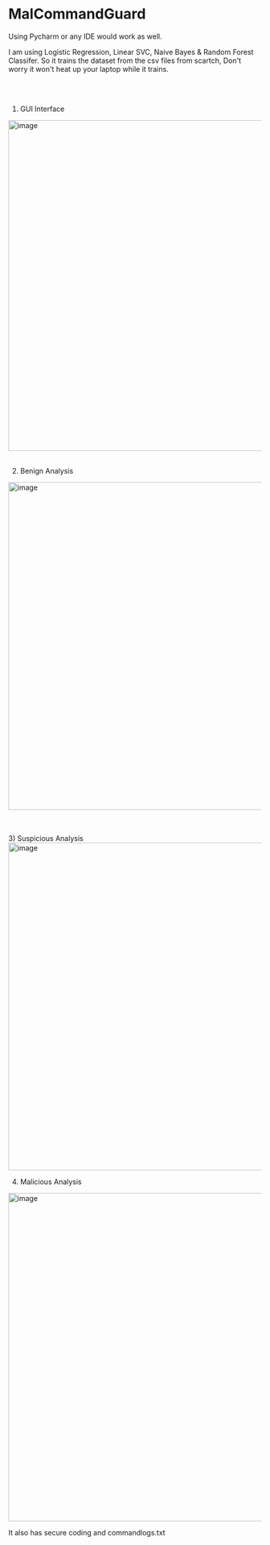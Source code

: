 # MalCommandGuard

Using Pycharm or any IDE would work as well.

I am using Logistic Regression, Linear SVC, Naive Bayes & Random Forest Classifer. So it trains the dataset from the csv files from scartch, Don't worry it won't heat up your laptop while it trains.

<br></br>
1) GUI Interface
<img width="940" height="657" alt="image" src="https://github.com/user-attachments/assets/44d0ad7e-44c7-4682-a499-5ba627f48260" />
<br></br>

2) Benign Analysis
<img width="940" height="651" alt="image" src="https://github.com/user-attachments/assets/bb8eb49f-d159-4eff-a34b-284e115d6acf" />

<br></br>
3) Suspicious Analysis
<img width="940" height="651" alt="image" src="https://github.com/user-attachments/assets/7a9930cf-6069-4662-abb1-7a01c10438f8" />

4) Malicious Analysis
<img width="940" height="652" alt="image" src="https://github.com/user-attachments/assets/80801607-69b8-4609-8add-a66a98b71343" />


It also has secure coding and commandlogs.txt
